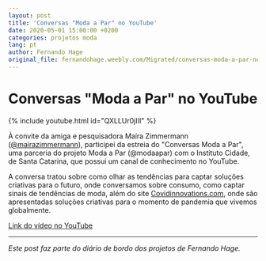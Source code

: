 ```yaml
---
layout: post
title: 'Conversas "Moda a Par" no YouTube'
date: 2020-05-01 15:00:00 +0200
categories: projetos moda
lang: pt
author: Fernando Hage
original_file: fernandohage.weebly.com/Migrated/conversas-moda-a-par-no-youtube.html
---
```


# Conversas "Moda a Par" no YouTube

{% include youtube.html id="QXLLUr0jIII" %}

À convite da amiga e pesquisadora Maíra Zimmermann ([@mairazimmermann](https://www.instagram.com/mairazimmermann/)), participei da estreia do "Conversas Moda a Par", uma parceria do projeto Moda a Par (@modaapar) com o Instituto Cidade, de Santa Catarina, que possui um canal de conhecimento no YouTube.

A conversa tratou sobre como olhar as tendências para captar soluções criativas para o futuro, onde conversamos sobre consumo, como captar sinais de tendências de moda, além do site [Covidinnovations.com](http://www.covidinnovations.com/), onde são apresentadas soluções criativas para o momento de pandemia que vivemos globalmente.

[Link do vídeo no YouTube](https://youtu.be/QXLLUr0jIII)

---

*Este post faz parte do diário de bordo dos projetos de Fernando Hage.*
